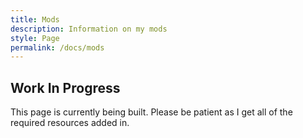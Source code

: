 ```yaml
---
title: Mods
description: Information on my mods
style: Page
permalink: /docs/mods
---
```




## Work In Progress

This page is currently being built. Please be patient as I get all of the required resources added in.
